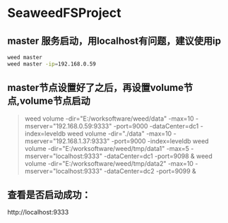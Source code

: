 # SeaweedFSProject


## master 服务启动，用localhost有问题，建议使用ip
```bash
weed master
weed master -ip=192.168.0.59
```
## master节点设置好了之后，再设置volume节点,volume节点启动
> weed volume -dir="E:/worksoftware/weed/data" -max=10 -mserver="192.168.0.59:9333" -port=9000  -dataCenter=dc1 -index=leveldb
> weed volume -dir="./data" -max=10 -mserver="192.168.1.37:9333" -port=9000 -index=leveldb
> weed volume -dir="E:/worksoftware/weed/tmp/data1" -max=5  -mserver="localhost:9333" -dataCenter=dc1 -port=9098 &
> weed volume -dir="E:/worksoftware/weed/tmp/data2" -max=10 -mserver="localhost:9333" -dataCenter=dc2 -port=9099 &

## 查看是否启动成功：
http://localhost:9333
